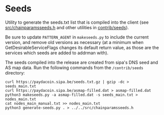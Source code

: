 # Seeds

Utility to generate the seeds.txt list that is compiled into the client
(see [src/chainparamsseeds.h](/src/chainparamsseeds.h) and other utilities in [contrib/seeds](/contrib/seeds)).

Be sure to update `PATTERN_AGENT` in `makeseeds.py` to include the current version,
and remove old versions as necessary (at a minimum when GetDesirableServiceFlags
changes its default return value, as those are the services which seeds are added
to addrman with).

The seeds compiled into the release are created from sipa's DNS seed and AS map
data. Run the following commands from the `/contrib/seeds` directory:

    curl https://paydacoin.sipa.be/seeds.txt.gz | gzip -dc > seeds_main.txt
    curl https://paydacoin.sipa.be/asmap-filled.dat > asmap-filled.dat
    python3 makeseeds.py -a asmap-filled.dat -s seeds_main.txt > nodes_main.txt
    cat nodes_main_manual.txt >> nodes_main.txt
    python3 generate-seeds.py . > ../../src/chainparamsseeds.h
